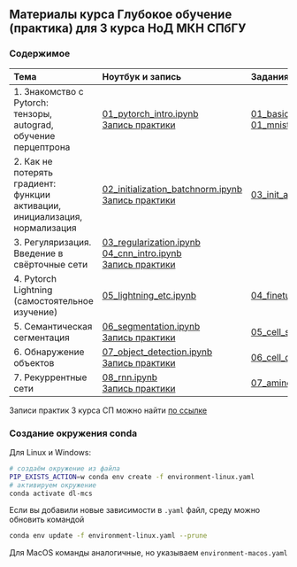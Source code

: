 ## Материалы курса Глубокое обучение (практика) для 3 курса НоД МКН СПбГУ

### Содержимое
| Тема              | Ноутбук и запись | Задания |
| :---------------- | :------ | :---- |
| 1. Знакомство с Pytorch: <br> тензоры, autograd, обучение перцептрона | [01_pytorch_intro.ipynb](workshops/01_pytorch_intro.ipynb) <br> [Запись практики](https://disk.yandex.ru/i/la2EklKdychyEA)  | [01_basics.ipynb](assignments/01_basics.ipynb) <br> [01_mnist.ipynb](assignments/01_mnist.ipynb) |
| 2. Как не потерять градиент: <br> функции активации, инициализация, нормализация | [02_initialization_batchnorm.ipynb](workshops/02_initialization_batchnorm.ipynb) <br> [Запись практики](https://disk.yandex.ru/i/xkfF5dY5UvaDlg)| [03_init_act_norm_optim.ipynb](assignments/03_init_act_norm_optim.ipynb)|
| 3. Регуляризация. <br> Введение в свёрточные сети | [03_regularization.ipynb](workshops/03_regularization.ipynb) <br> [04_cnn_intro.ipynb](workshops/04_cnn_intro.ipynb) <br> [Запись практики](https://disk.yandex.ru/i/lXRfl467B1J8Ug)| |
| 4. Pytorch Lightning <br> (самостоятельное изучение) | [05_lightning_etc.ipynb](workshops/05_lightning_etc.ipynb) | [04_finetuning_augmentation.ipynb](assignments/04_finetuning_augmentation.ipynb)|
| 5. Семантическая сегментация | [06_segmentation.ipynb](workshops/06_segmentation.ipynb) <br> [Запись практики](https://disk.yandex.ru/i/uEJGaAHgcHzTIg) | [05_cell_segmentation.ipynb](assignments/05_cell_segmentation.ipynb) |
| 6. Обнаружение объектов | [07_object_detection.ipynb](workshops/07_object_detection.ipynb) <br> [Запись практики](https://disk.yandex.ru/i/7QEID5-6F7TwxQ) | [06_cell_detection.ipynb](assignments/06_cell_detection.ipynb) |
| 7. Рекуррентные сети | [08_rnn.ipynb](workshops/08_rnn.ipynb) <br> [Запись практики](https://disk.yandex.ru/i/45b_pk0YXrjYEw) | [07_amino_acid_rnn.ipynb](assignments/07_amino_acid_rnn.ipynb) |

Записи практик 3 курса СП можно найти [по ссылке](https://disk.yandex.ru/d/EG-JuOGOdiyYmw)

### Создание окружения conda

Для Linux и Windows:

```bash
# создаём окружение из файла
PIP_EXISTS_ACTION=w conda env create -f environment-linux.yaml
# активируем окружение
conda activate dl-mcs
```

Если вы добавили новые зависимости в `.yaml` файл, среду можно обновить командой
```bash
conda env update -f environment-linux.yaml --prune
```

Для MacOS команды аналогичные, но указываем `environment-macos.yaml`
